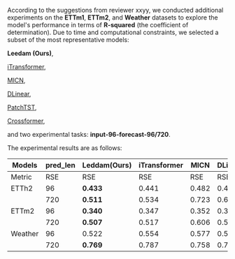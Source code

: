 According to the suggestions from reviewer xxyy, we conducted additional experiments on the **ETTm1**, **ETTm2**, and **Weather** datasets to explore the model's performance in terms of **R-squared** (the coefficient of determination). Due to time and computational constraints, we selected a subset of the most representative models: 

**Leedam (Ours)**, 

[iTransformer](https://arxiv.org/abs/2310.06625),

[MICN](https://openreview.net/pdf?id=zt53IDUR1U),

[DLinear](https://arxiv.org/pdf/2205.13504.pdf),

[PatchTST](https://arxiv.org/abs/2211.14730),

[Crossformer](https://openreview.net/pdf?id=vSVLM2j9eie),

and two experimental tasks: **input-96-forecast-96/720**. 

The experimental results are as follows:

| Models       | pred_len | Leddam(Ours) | iTransformer | MICN  | DLinear | PatchTST | Crossformer |
|--------------|----------|--------------|--------------|-------|---------|----------|-------------|
| Metric       | RSE      | RSE          | RSE          | RSE   | RSE     | RSE      | RSE         |
| ETTh2        | 96       | **0.433**        | 0.441        | 0.482 | 0.470   | 0.435    | 0.666       |
|              | 720      | **0.511**        | 0.534        | 0.723 | 0.697   | 0.523    | 0.870       |
| ETTm2        | 96       | **0.340**        | 0.347        | 0.352 | 0.356   | 0.343    | 0.421       |
|              | 720      | **0.507**        | 0.517        | 0.606 | 0.589   | 0.510    | 1.076       |
| Weather      | 96       | 0.522        | 0.554        | 0.577 | 0.585   | 0.549    | **0.511**       |
|              | 720      | **0.769**        | 0.787        | 0.758 | 0.776   | 0.780    | 0.802       |

